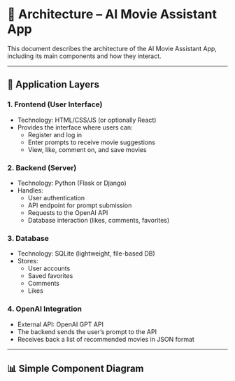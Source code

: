 # 🧱 Architecture – AI Movie Assistant App

This document describes the architecture of the AI Movie Assistant App, including its main components and how they interact.

---

## 🔧 Application Layers

### 1. Frontend (User Interface)
- Technology: HTML/CSS/JS (or optionally React)
- Provides the interface where users can:
  - Register and log in
  - Enter prompts to receive movie suggestions
  - View, like, comment on, and save movies

### 2. Backend (Server)
- Technology: Python (Flask or Django)
- Handles:
  - User authentication
  - API endpoint for prompt submission
  - Requests to the OpenAI API
  - Database interaction (likes, comments, favorites)

### 3. Database
- Technology: SQLite (lightweight, file-based DB)
- Stores:
  - User accounts
  - Saved favorites
  - Comments
  - Likes

### 4. OpenAI Integration
- External API: OpenAI GPT API
- The backend sends the user’s prompt to the API
- Receives back a list of recommended movies in JSON format

---

## 📊 Simple Component Diagram

